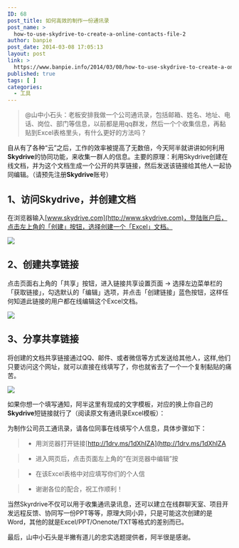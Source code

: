 ```yaml
---
ID: 68
post_title: 如何高效的制作一份通讯录
post_name: >
  how-to-use-skydrive-to-create-a-online-contacts-file-2
author: banpie
post_date: 2014-03-08 17:05:13
layout: post
link: >
  https://www.banpie.info/2014/03/08/how-to-use-skydrive-to-create-a-online-contacts-file-2/
published: true
tags: [ ]
categories:
  - 工具
---
```

> @山中小石头：老板安排我做一个公司通讯录，包括邮箱、姓名、地址、电话、岗位、部门等信息，以前都是用qq群发，然后一个个收集信息，再黏贴到Excel表格里头，有什么更好的方法吗？

自从有了各种“云”之后，工作的效率被提高了无数倍，今天阿半就讲讲如何利用**Skydrive**的协同功能，来收集一群人的信息。主要的原理：利用Skydrive创建在线文档，并为这个文档生成一个公开的共享链接，然后发送该链接给其他人一起协同编辑。（请预先注册**Skydrive**账号）

## 1、访问Skydrive，并创建文档

在浏览器输入[www.skydrive.com](http://www.skydrive.com)，登陆账户后，点击左上角的「创建」按钮，选择创建一个「Excel」文档。

![](http://mmbiz.qpic.cn/mmbiz/z3T1vlHdIXicEHyEZDn9az89GibKrQiclQlZFU7z5YzK7xg0Sicq2yiaOOQ8GXnnGE5Cm1WCnicd47kic58EwCLpYSWbQ/0)

## 2、创建共享链接

点击页面右上角的「共享」按钮，进入链接共享设置页面 -&gt; 选择左边菜单栏的「获取链接」，勾选默认的「编辑」选项，并点击「创建链接」蓝色按钮，这样任何知道此链接的用户都在线编辑这个Excel文档。

![](http://mmbiz.qpic.cn/mmbiz/z3T1vlHdIXicEHyEZDn9az89GibKrQiclQlWKD6dSH7RDicgll67W9YU50f4NYyTEBDlTzWYBERpDtNaJWjnbSuM8A/0)

## 3、分享共享链接

将创建的文档共享链接通过QQ、邮件、或者微信等方式发送给其他人，这样,他们只要访问这个网址，就可以直接在线填写了，你也就省去了一个一个复制黏贴的痛苦。

![](http://mmbiz.qpic.cn/mmbiz/z3T1vlHdIXicEHyEZDn9az89GibKrQiclQlibpls6nch7ibQcFlAIbPC3TJkUicwSqkMibdBDbwcey5fTMd3P2uoDrvpw/0)

如果你想一个填写通知，阿半这里有现成的文字模板，对应的换上你自己的**Skydrive**短链接就行了（阅读原文有通讯录Excel模板）：

为制作公司员工通讯录，请各位同事在线填写个人信息，具体步骤如下：

> *   用浏览器打开链接[http://1drv.ms/1dXhIZA](http://1drv.ms/1dXhIZA

> *   进入网页后，点击页面左上角的“在浏览器中编辑”按

> *   在该Excel表格中对应填写你们的个人信

> *   谢谢各位的配合，祝工作顺利！

当然Skyrdrive不仅可以用于收集通讯录讯息，还可以建立在线群聊天室、项目开发远程反馈、协同写一份PPT等等，原理大同小异，只是可能这次创建的是Word，其他的就是Excel/PPT/Onenote/TXT等格式的差别而已。

最后，山中小石头是半撇有道儿的忠实选题提供者，阿半很是感谢。